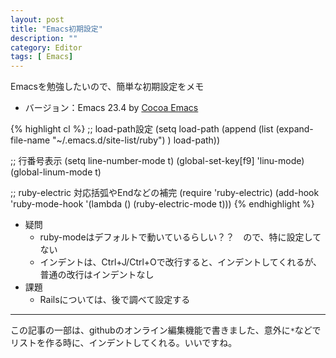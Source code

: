 ```yaml
---
layout: post
title: "Emacs初期設定"
description: ""
category: Editor
tags: [ Emacs]
---
```


Emacsを勉強したいので、簡単な初期設定をメモ  
* バージョン：Emacs 23.4 by [Cocoa Emacs](http://emacsformacosx.com/)

{% highlight cl %}
;; load-path設定
(setq load-path
  (append
    (list
      (expand-file-name "~/.emacs.d/site-list/ruby")
    )
   load-path))

;; 行番号表示
(setq line-number-mode t)
(global-set-key[f9] 'linu-mode)
(global-linum-mode t)

;; ruby-electric 対応括弧やEndなどの補完
(require 'ruby-electric)
(add-hook 'ruby-mode-hook '(lambda () (ruby-electric-mode t)))
{% endhighlight %}

* 疑問
    * ruby-modeはデフォルトで動いているらしい？？　ので、特に設定してない
    * インデントは、Ctrl+J/Ctrl+Oで改行すると、インデントしてくれるが、普通の改行はインデントなし
* 課題
    * Railsについては、後で調べて設定する

---
この記事の一部は、githubのオンライン編集機能で書きました、意外に`*`などでリストを作る時に、インデントしてくれる。いいですね。
